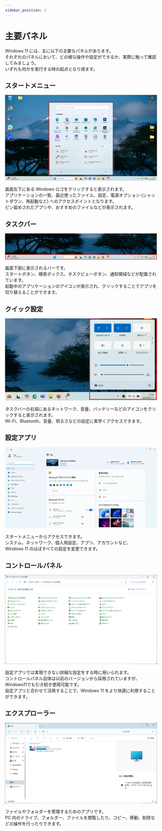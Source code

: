 ```yaml
---
sidebar_position: 2
---
```



# 主要パネル

Windows 11 には、主に以下の主要なパネルがあります。  
それぞれのパネルにおいて、どの様な操作や設定ができるか、実際に触って確認してみましょう。  
いずれも何かを実行する時の起点となり得ます。  


## スタートメニュー

![img](./img/image%20(1).png)

画面左下にある Windows ロゴをクリックすると表示されます。  
アプリケーションの一覧、最近使ったファイル、設定、電源オプション (シャットダウン、再起動など) へのアクセスポイントとなります。  
ピン留めされたアプリや、おすすめのファイルなどが表示されます。

## タスクバー

![img](./img/image%20(2).png)

画面下部に表示されるバーです。  
スタートボタン、検索ボックス、タスクビューボタン、通知領域などが配置されています。  
起動中のアプリケーションのアイコンが表示され、クリックすることでアプリを切り替えることができます。

## クイック設定

![img](./img/image%20(3).png)

タスクバーの右端にあるネットワーク、音量、バッテリーなどのアイコンをクリックすると表示されます。  
Wi-Fi、Bluetooth、音量、明るさなどの設定に素早くアクセスできます。

## 設定アプリ

![img](./img/image%20(4).png)

スタートメニューからアクセスできます。  
システム、ネットワーク、個人用設定、アプリ、アカウントなど、  
Windows 11 のほぼすべての設定を変更できます。

## コントロールパネル

![img](./img/image%20(5).png)

設定アプリでは実現できない詳細な設定をする時に用いられます。  
コントロールパネル自体は以前のバージョンから採用されていますが、Windows11でも引き続き使用可能です。  
設定アプリと合わせて活用することで、Windows 11 をより快適に利用することができます。

## エクスプローラー

![img](./img/image%20(6).png)

ファイルやフォルダーを管理するためのアプリです。  
PC 内のドライブ、フォルダー、ファイルを閲覧したり、コピー、移動、削除などの操作を行ったりできます。

